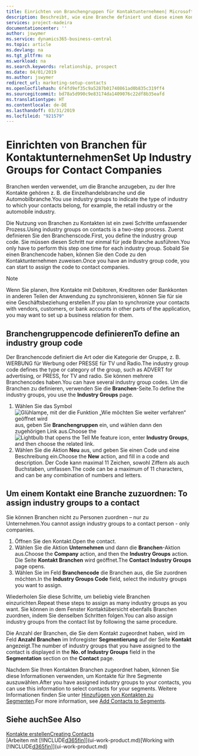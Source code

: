 ```yaml
---
title: Einrichten von Branchengruppen für Kontaktunternehmen| Microsoft Docs
description: Beschreibt, wie eine Branche definiert und diese einem Kontaktunternehmen, beispielsweise Einzelhandelsbranche, oder der Automobilindustrie zuweist.
services: project-madeira
documentationcenter: ''
author: jswymer
ms.service: dynamics365-business-central
ms.topic: article
ms.devlang: na
ms.tgt_pltfrm: na
ms.workload: na
ms.search.keywords: relationship, prospect
ms.date: 04/01/2019
ms.author: jswymer
redirect_url: marketing-setup-contacts
ms.openlocfilehash: 6f4fd9ef35c9a5287b01740861ad0b835c319ff4
ms.sourcegitcommit: bd78a5d990c9e83174da1409076c22df8b35eafd
ms.translationtype: HT
ms.contentlocale: de-DE
ms.lasthandoff: 03/31/2019
ms.locfileid: "921579"
---
```

# <a name="set-up-industry-groups-for-contact-companies"></a><span data-ttu-id="a3a6e-103">Einrichten von Branchen für Kontaktunternehmen</span><span class="sxs-lookup"><span data-stu-id="a3a6e-103">Set Up Industry Groups for Contact Companies</span></span>
<span data-ttu-id="a3a6e-104">Branchen werden verwendet, um die Branche anzugeben, zu der Ihre Kontakte gehören z. B. die Einzelhandelsbranche und die Automobilbranche.</span><span class="sxs-lookup"><span data-stu-id="a3a6e-104">You use industry groups to indicate the type of industry to which your contacts belong, for example, the retail industry or the automobile industry.</span></span>

<span data-ttu-id="a3a6e-105">Die Nutzung von Branchen zu Kontakten ist ein zwei Schritte umfassender Prozess.</span><span class="sxs-lookup"><span data-stu-id="a3a6e-105">Using industry groups on contacts is a two-step process.</span></span> <span data-ttu-id="a3a6e-106">Zuerst definieren Sie den Branchenscode.</span><span class="sxs-lookup"><span data-stu-id="a3a6e-106">First, you define the industry group code.</span></span> <span data-ttu-id="a3a6e-107">Sie müssen diesen Schritt nur einmal für jede Branche ausführen.</span><span class="sxs-lookup"><span data-stu-id="a3a6e-107">You only have to perform this step one time for each industry group.</span></span> <span data-ttu-id="a3a6e-108">Sobald Sie einen Branchencode haben, können Sie den Code zu den Kontaktunternehmen zuweisen.</span><span class="sxs-lookup"><span data-stu-id="a3a6e-108">Once you have an industry group code, you can start to assign the code to contact companies.</span></span>

> [!NOTE]  
>   <span data-ttu-id="a3a6e-109">Wenn Sie planen, Ihre Kontakte mit Debitoren, Kreditoren oder Bankkonten in anderen Teilen der Anwendung zu synchronisieren, können Sie für sie eine Geschäftsbeziehung erstellen.</span><span class="sxs-lookup"><span data-stu-id="a3a6e-109">If you plan to synchronize your contacts with vendors, customers, or bank accounts in other parts of the application, you may want to set up a business relation for them.</span></span>

## <a name="to-define-an-industry-group-code"></a><span data-ttu-id="a3a6e-110">Branchengruppencode definieren</span><span class="sxs-lookup"><span data-stu-id="a3a6e-110">To define an industry group code</span></span>
<span data-ttu-id="a3a6e-111">Der Branchencode definiert die Art oder die Kategorie der Gruppe, z. B. WERBUNG für Werbung oder PRESSE für TV und Radio.</span><span class="sxs-lookup"><span data-stu-id="a3a6e-111">The industry group code defines the type or category of the group, such as ADVERT for advertising, or PRESS, for TV and radio.</span></span> <span data-ttu-id="a3a6e-112">Sie können mehrere Branchencodes haben.</span><span class="sxs-lookup"><span data-stu-id="a3a6e-112">You can have several industry group codes.</span></span> <span data-ttu-id="a3a6e-113">Um die Branchen zu definieren, verwenden Sie die **Branchen**-Seite.</span><span class="sxs-lookup"><span data-stu-id="a3a6e-113">To define the industry groups, you use the **Industry Groups** page.</span></span>

1. <span data-ttu-id="a3a6e-114">Wählen Sie das Symbol ![Glühlampe, mit der die Funktion „Wie möchten Sie weiter verfahren“ geöffnet wird](media/ui-search/search_small.png "Wie möchten Sie weiter verfahren?") aus, geben Sie **Branchengruppen** ein, und wählen dann den zugehörigen Link aus.</span><span class="sxs-lookup"><span data-stu-id="a3a6e-114">Choose the ![Lightbulb that opens the Tell Me feature](media/ui-search/search_small.png "Tell me what you want to do") icon, enter **Industry Groups**, and then choose the related link.</span></span>
2. <span data-ttu-id="a3a6e-115">Wählen Sie die Aktion **Neu** aus, und geben Sie einen Code und eine Beschreibung ein.</span><span class="sxs-lookup"><span data-stu-id="a3a6e-115">Choose the **New** action, and fill in a code and description.</span></span> <span data-ttu-id="a3a6e-116">Der Code kann maximal 11 Zeichen, sowohl Ziffern als auch Buchstaben, umfassen.</span><span class="sxs-lookup"><span data-stu-id="a3a6e-116">The code can be a maximum of 11 characters, and can be any combination of numbers and letters.</span></span>

## <span data-ttu-id="a3a6e-117"><a name="AssignIndustryGroupContact">Um einem Kontakt eine Branche zuzuordnen:</a></span><span class="sxs-lookup"><span data-stu-id="a3a6e-117"><a name="AssignIndustryGroupContact"></a> To assign industry groups to a contact</span></span>
<span data-ttu-id="a3a6e-118">Sie können Branchen nicht zu Personen zuordnen – nur zu Unternehmen.</span><span class="sxs-lookup"><span data-stu-id="a3a6e-118">You cannot assign industry groups to a contact person - only companies.</span></span>

1. <span data-ttu-id="a3a6e-119">Öffnen Sie den Kontakt.</span><span class="sxs-lookup"><span data-stu-id="a3a6e-119">Open the contact.</span></span>
2. <span data-ttu-id="a3a6e-120">Wählen Sie die Aktion **Unternehmen** und dann die **Branchen**-Aktion aus.</span><span class="sxs-lookup"><span data-stu-id="a3a6e-120">Choose the **Company** action, and then the **Industry Groups** action.</span></span> <span data-ttu-id="a3a6e-121">Die Seite **Kontakt Branchen** wird geöffnet.</span><span class="sxs-lookup"><span data-stu-id="a3a6e-121">The **Contact Industry Groups** page opens.</span></span>
3. <span data-ttu-id="a3a6e-122">Wählen Sie im Feld **Branchencode** die Branchen aus, die Sie zuordnen möchten.</span><span class="sxs-lookup"><span data-stu-id="a3a6e-122">In the **Industry Groups Code** field, select the industry groups you want to assign.</span></span>

<span data-ttu-id="a3a6e-123">Wiederholen Sie diese Schritte, um beliebig viele Branchen einzurichten.</span><span class="sxs-lookup"><span data-stu-id="a3a6e-123">Repeat these steps to assign as many industry groups as you want.</span></span> <span data-ttu-id="a3a6e-124">Sie können in dem Fenster Kontaktübersicht ebenfalls Branchen zuordnen, indem Sie denselben Schritten folgen.</span><span class="sxs-lookup"><span data-stu-id="a3a6e-124">You can also assign industry groups from the contact list by following the same procedure.</span></span>

<span data-ttu-id="a3a6e-125">Die Anzahl der Branchen, die Sie dem Kontakt zugeordnet haben, wird im Feld **Anzahl Branchen** im Inforegister **Segmentierung** auf der Seite **Kontakt** angezeigt.</span><span class="sxs-lookup"><span data-stu-id="a3a6e-125">The number of industry groups that you have assigned to the contact is displayed in the **No. of Industry Groups** field in the **Segmentation** section on the **Contact** page.</span></span>

<span data-ttu-id="a3a6e-126">Nachdem Sie Ihren Kontakten Branchen zugeordnet haben, können Sie diese Informationen verwenden, um Kontakte für Ihre Segmente auszuwählen.</span><span class="sxs-lookup"><span data-stu-id="a3a6e-126">After you have assigned industry groups to your contacts, you can use this information to select contacts for your segments.</span></span> <span data-ttu-id="a3a6e-127">Weitere Informationen finden Sie unter [Hinzufügen von Kontakten zu Segmenten](marketing-add-contact-segment.md).</span><span class="sxs-lookup"><span data-stu-id="a3a6e-127">For more information, see [Add Contacts to Segments](marketing-add-contact-segment.md).</span></span>

## <a name="see-also"></a><span data-ttu-id="a3a6e-128">Siehe auch</span><span class="sxs-lookup"><span data-stu-id="a3a6e-128">See Also</span></span>
[<span data-ttu-id="a3a6e-129">Kontakte erstellen</span><span class="sxs-lookup"><span data-stu-id="a3a6e-129">Creating Contacts</span></span>](marketing-create-contact-companies.md)  
<span data-ttu-id="a3a6e-130">[Arbeiten mit [!INCLUDE[d365fin](includes/d365fin_md.md)]](ui-work-product.md)</span><span class="sxs-lookup"><span data-stu-id="a3a6e-130">[Working with [!INCLUDE[d365fin](includes/d365fin_md.md)]](ui-work-product.md)</span></span>
